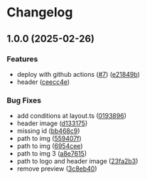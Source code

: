 # Changelog

## 1.0.0 (2025-02-26)


### Features

* deploy with github actions ([#7](https://github.com/hlavkat/test-snaha-website/issues/7)) ([e21849b](https://github.com/hlavkat/test-snaha-website/commit/e21849bd9dae910d1e96f57179244b2dd1e40c19))
* header ([ceecc4e](https://github.com/hlavkat/test-snaha-website/commit/ceecc4ec99d0440527986475b5739e9c10b11706))


### Bug Fixes

* add conditions at layout.ts ([0193896](https://github.com/hlavkat/test-snaha-website/commit/0193896d779d03d1b6441911f5af9135c0dfdc56))
* header image ([d133175](https://github.com/hlavkat/test-snaha-website/commit/d133175479c81e4d3a7216e417c854f797452948))
* missing id ([bb468c9](https://github.com/hlavkat/test-snaha-website/commit/bb468c918d0c31724c3976029e6bba05699c6ae1))
* path to img ([559407f](https://github.com/hlavkat/test-snaha-website/commit/559407f27c12b79fd364951ad16254494f4a08ca))
* path to img ([6954cee](https://github.com/hlavkat/test-snaha-website/commit/6954cee779f3b658678a06dc476b709f550004a5))
* path to img 3 ([a8e7615](https://github.com/hlavkat/test-snaha-website/commit/a8e761577abd733fe0555c99bc39b5db6b32f1c2))
* path to logo and header image ([23fa2b3](https://github.com/hlavkat/test-snaha-website/commit/23fa2b3f5f11b041dca31eb45cbee28eca4d8f87))
* remove preview ([3c8eb40](https://github.com/hlavkat/test-snaha-website/commit/3c8eb40224f8e3c0cc3869ea667d5a1aa09064e2))

